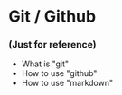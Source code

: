 # Git / Github

### (Just for reference)

* What is "git"
* How to use "github"
* How to use "markdown"

